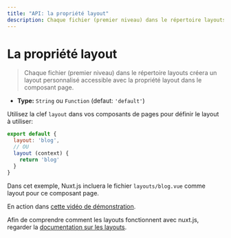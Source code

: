 ```yaml
---
title: "API: la propriété layout"
description: Chaque fichier (premier niveau) dans le répertoire layouts créera un layout personnalisé accessible avec la propriété layout dans le composant page.
---
```


# La propriété layout

> Chaque fichier (premier niveau) dans le répertoire layouts créera un layout personnalisé accessible avec la propriété layout dans le composant page.

- **Type:** `String` ou `Function` (defaut: `'default'`)

Utilisez la clef `layout` dans vos composants de pages pour définir le layout à utiliser:

```js
export default {
  layout: 'blog',
  // OU
  layout (context) {
    return 'blog'
  }
}
```

Dans cet exemple, Nuxt.js incluera le fichier `layouts/blog.vue` comme layout pour ce composant page.

En action dans [cette vidéo de démonstration](https://www.youtube.com/watch?v=YOKnSTp7d38).

Afin de comprendre comment les layouts fonctionnent avec nuxt.js, regarder la [documentation sur les layouts](/guide/views#layouts).
